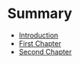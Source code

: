 # Summary

* [Introduction](README.md)
* [First Chapter](chapter1.md)
* [Second Chapter](second-chapter.md)



